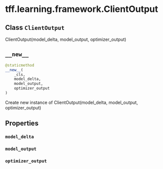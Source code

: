 <div itemscope itemtype="http://developers.google.com/ReferenceObject">
<meta itemprop="name" content="tff.learning.framework.ClientOutput" />
<meta itemprop="path" content="Stable" />
<meta itemprop="property" content="model_delta"/>
<meta itemprop="property" content="model_output"/>
<meta itemprop="property" content="optimizer_output"/>
<meta itemprop="property" content="__new__"/>
</div>

# tff.learning.framework.ClientOutput

## Class `ClientOutput`



ClientOutput(model_delta, model_output, optimizer_output)

<h2 id="__new__"><code>__new__</code></h2>

``` python
@staticmethod
__new__(
    _cls,
    model_delta,
    model_output,
    optimizer_output
)
```

Create new instance of ClientOutput(model_delta, model_output, optimizer_output)



## Properties

<h3 id="model_delta"><code>model_delta</code></h3>



<h3 id="model_output"><code>model_output</code></h3>



<h3 id="optimizer_output"><code>optimizer_output</code></h3>





